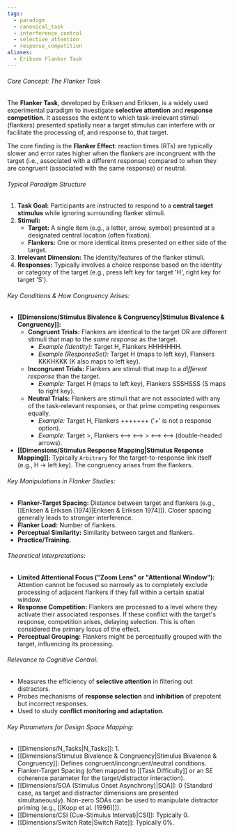 ```yaml
---
tags:
  - paradigm
  - canonical_task
  - interference_control
  - selective_attention
  - response_competition
aliases:
  - Eriksen Flanker Task
---
```

###### Core Concept: The Flanker Task

The **Flanker Task**, developed by Eriksen and Eriksen, is a widely used experimental paradigm to investigate **selective attention** and **response competition**. It assesses the extent to which task-irrelevant stimuli (flankers) presented spatially near a target stimulus can interfere with or facilitate the processing of, and response to, that target.

The core finding is the **Flanker Effect**: reaction times (RTs) are typically slower and error rates higher when the flankers are incongruent with the target (i.e., associated with a different response) compared to when they are congruent (associated with the same response) or neutral.

###### Typical Paradigm Structure

1.  **Task Goal:** Participants are instructed to respond to a **central target stimulus** while ignoring surrounding flanker stimuli.
2.  **Stimuli:**
    *   **Target:** A single item (e.g., a letter, arrow, symbol) presented at a designated central location (often fixation).
    *   **Flankers:** One or more identical items presented on either side of the target.
3.  **Irrelevant Dimension:** The identity/features of the flanker stimuli.
4.  **Responses:** Typically involves a choice response based on the identity or category of the target (e.g., press left key for target 'H', right key for target 'S').

###### Key Conditions & How Congruency Arises:

*   **[[Dimensions/Stimulus Bivalence & Congruency|Stimulus Bivalence & Congruency]]:**
    *   **Congruent Trials:** Flankers are identical to the target OR are different stimuli that map to the *same response* as the target.
        *   *Example (Identity):* Target H, Flankers HHHHHHH.
        *   *Example (ResponseSet):* Target H (maps to left key), Flankers KKKHKKK (K also maps to left key).
    *   **Incongruent Trials:** Flankers are stimuli that map to a *different response* than the target.
        *   *Example:* Target H (maps to left key), Flankers SSSHSSS (S maps to right key).
    *   **Neutral Trials:** Flankers are stimuli that are not associated with any of the task-relevant responses, or that prime competing responses equally.
        *   *Example:* Target H, Flankers +++++++ ('+' is not a response option).
        *   *Example:* Target >, Flankers <--> <--> > <--> <--> (double-headed arrows).
*   **[[Dimensions/Stimulus Response Mapping|Stimulus Response Mapping]]:** Typically `Arbitrary` for the target-to-response link itself (e.g., H -> left key). The congruency arises from the flankers.

###### Key Manipulations in Flanker Studies:

*   **Flanker-Target Spacing:** Distance between target and flankers (e.g., [[Eriksen & Eriksen (1974)|Eriksen & Eriksen 1974]]). Closer spacing generally leads to stronger interference.
*   **Flanker Load:** Number of flankers.
*   **Perceptual Similarity:** Similarity between target and flankers.
*   **Practice/Training.**

###### Theoretical Interpretations:

*   **Limited Attentional Focus ("Zoom Lens" or "Attentional Window"):** Attention cannot be focused so narrowly as to completely exclude processing of adjacent flankers if they fall within a certain spatial window.
*   **Response Competition:** Flankers are processed to a level where they activate their associated responses. If these conflict with the target's response, competition arises, delaying selection. This is often considered the primary locus of the effect.
*   **Perceptual Grouping:** Flankers might be perceptually grouped with the target, influencing its processing.

###### Relevance to Cognitive Control:

*   Measures the efficiency of **selective attention** in filtering out distractors.
*   Probes mechanisms of **response selection** and **inhibition** of prepotent but incorrect responses.
*   Used to study **conflict monitoring and adaptation**.

###### Key Parameters for Design Space Mapping:

*   [[Dimensions/N_Tasks|N_Tasks]]: 1.
*   [[Dimensions/Stimulus Bivalence & Congruency|Stimulus Bivalence & Congruency]]: Defines congruent/incongruent/neutral conditions.
*   Flanker-Target Spacing (often mapped to [[Task Difficulty]] or an SE coherence parameter for the target/distractor interaction).
*  [[Dimensions/SOA (Stimulus Onset Asynchrony)|SOA]]: 0 (Standard case, as target and distractor dimensions are presented simultaneously). Non-zero SOAs can be used to manipulate distractor priming (e.g., [[Kopp et al. (1996)]]).
*   [[Dimensions/CSI (Cue-Stimulus Interval)|CSI]]: Typically 0.
*   [[Dimensions/Switch Rate|Switch Rate]]: Typically 0%.